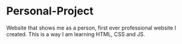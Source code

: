 # Personal-Project
Website that shows me as a person, first ever professional website I created. This is a way I am learning HTML, CSS and JS. 
